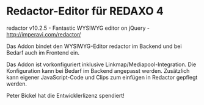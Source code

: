 Redactor-Editor für REDAXO 4
========================

redactor v10.2.5 - Fantastic WYSIWYG editor on jQuery - http://imperavi.com/redactor/

Das Addon bindet den WYSIWYG-Editor redactor im Backend und bei Bedarf auch im Frontend ein.

Das Addon ist vorkonfiguriert inklusive Linkmap/Mediapool-Integration. Die Konfiguration kann bei Bedarf im Backend angepasst werden. Zusätzlich kann eigener JavaScript-Code und Clips zum einfügen in Redactor gepflegt werden.

Peter Bickel hat die Entwicklerlizenz spendiert!